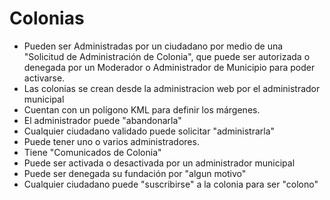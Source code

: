 # Colonias

- Pueden ser Administradas por un ciudadano por medio de una "Solicitud de Administración de Colonia", que puede ser autorizada o denegada por un Moderador o Administrador de Municipio para poder activarse.
- Las colonias se crean desde la administracion web por el administrador municipal
- Cuentan con un polígono KML para definir los márgenes.
- El administrador puede "abandonarla"
- Cualquier ciudadano validado puede solicitar "administrarla"
- Puede tener uno o varios administradores.
- Tiene "Comunicados de Colonia"
- Puede ser activada o desactivada por un administrador municipal
- Puede ser denegada su fundación por "algun motivo"
- Cualquier ciudadano puede "suscribirse" a la colonia para ser "colono"
